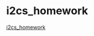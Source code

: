 # i2cs_homework
[i2cs_homework](https://hackmd.io/CwEwbA7ARuCGC0BOEUBM9gVgY3lYArIvAAwEFQloQGFRA===)
